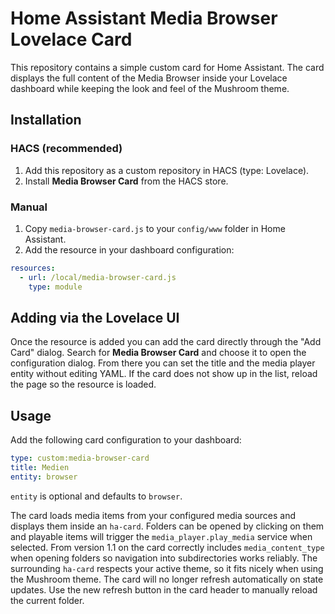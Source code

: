 # Home Assistant Media Browser Lovelace Card

This repository contains a simple custom card for Home Assistant. The card displays the full content of the Media Browser inside your Lovelace dashboard while keeping the look and feel of the Mushroom theme.

## Installation

### HACS (recommended)

1. Add this repository as a custom repository in HACS (type: Lovelace).
2. Install **Media Browser Card** from the HACS store.

### Manual

1. Copy `media-browser-card.js` to your `config/www` folder in Home Assistant.
2. Add the resource in your dashboard configuration:

```yaml
resources:
  - url: /local/media-browser-card.js
    type: module
```

## Adding via the Lovelace UI

Once the resource is added you can add the card directly through the
"Add Card" dialog. Search for **Media Browser Card** and choose it to open
the configuration dialog. From there you can set the title and the media
player entity without editing YAML. If the card does not show up in the
list, reload the page so the resource is loaded.

## Usage

Add the following card configuration to your dashboard:

```yaml
type: custom:media-browser-card
title: Medien
entity: browser
```

`entity` is optional and defaults to `browser`.

The card loads media items from your configured media sources and displays them
inside an `ha-card`. Folders can be opened by clicking on them and playable
items will trigger the `media_player.play_media` service when selected. From
version 1.1 on the card correctly includes `media_content_type` when opening
folders so navigation into subdirectories works reliably. The surrounding
`ha-card` respects your active theme, so it fits nicely when using the Mushroom
theme. The card will no longer refresh automatically on state updates. Use the
new refresh button in the card header to manually reload the current folder.

